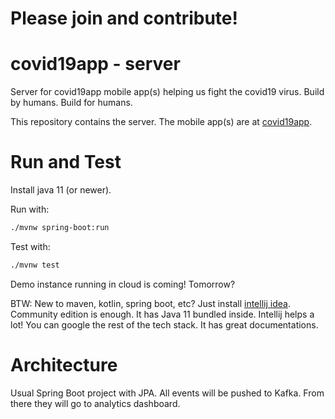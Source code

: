 # Please join and contribute!

# covid19app - server

Server for covid19app mobile app(s) helping us fight the covid19 virus. Build by humans. Build for humans.

This repository contains the server. The mobile app(s) are at [covid19app](https://github.com/covid19app/covid19app).


# Run and Test

Install java 11 (or newer).

Run with:

```bash
./mvnw spring-boot:run
```

Test with:

```bash
./mvnw test
```

Demo instance running in cloud is coming! Tomorrow?

BTW: New to maven, kotlin, spring boot, etc?
Just install [intellij idea](https://www.jetbrains.com/idea/download). Community edition is enough.
It has Java 11 bundled inside. Intellij helps a lot!
You can google the rest of the tech stack. It has great documentations.


# Architecture

Usual Spring Boot project with JPA. All events will be pushed to Kafka. From there they will go to analytics dashboard.
